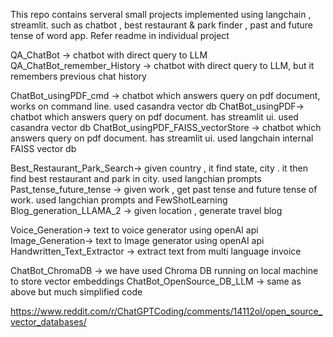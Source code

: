 This repo contains serveral small projects implemented using langchain , streamlit. 
such as chatbot , best restaurant & park finder , past and future tense of word app.
Refer readme in individual project

QA_ChatBot -> chatbot with direct query to LLM
QA_ChatBot_remember_History -> chatbot with direct query to LLM, but it remembers previous chat history

ChatBot_usingPDF_cmd -> chatbot which answers query on pdf document, works on command line. used casandra vector db
ChatBot_usingPDF-> chatbot which answers query on pdf document. has streamlit ui. used casandra vector db
ChatBot_usingPDF_FAISS_vectorStore -> chatbot which answers query on pdf document. has streamlit ui. used langchain internal FAISS vector db

Best_Restaurant_Park_Search-> given country , it find state, city . it then find best restaurant and park in city. used langchian prompts
Past_tense_future_tense -> given work , get past tense and future tense of work. used langchian prompts and FewShotLearning
Blog_generation_LLAMA_2 -> given location , generate travel blog

Voice_Generation-> text to voice generator using openAI api
Image_Generation-> text to Image generator using openAI api
Handwritten_Text_Extractor -> extract text from multi language invoice

ChatBot_ChromaDB -> we have used Chroma DB running on local machine to store vector embeddings
ChatBot_OpenSource_DB_LLM -> same as above but much simplified code

https://www.reddit.com/r/ChatGPTCoding/comments/14112ol/open_source_vector_databases/


